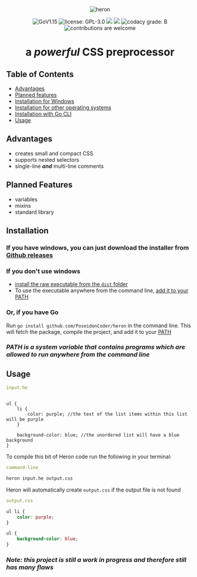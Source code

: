 <div align="center">

<img alt='heron' src="https://raw.githubusercontent.com/PoseidonCoder/heron/main/small_logo.png" />

![GoV1.15](https://img.shields.io/github/go-mod/go-version/PoseidonCoder/heron?style=for-the-badge)
![license: GPL-3.0](https://img.shields.io/github/license/PoseidonCoder/heron?style=for-the-badge)
![](https://img.shields.io/github/commit-activity/m/PoseidonCoder/heron.svg?style=for-the-badge)
![](https://img.shields.io/github/last-commit/PoseidonCoder/heron.svg?style=for-the-badge)
![codacy grade: B](https://img.shields.io/codacy/grade/1ee92d90d52b4b6e822345c7d5462be2?style=for-the-badge)
![contributions are welcome](https://img.shields.io/badge/contributions-welcome-orange.svg?style=for-the-badge)

# a *powerful* CSS preprocessor

</div>

## Table of Contents

*  [Advantages](#advantages)
*  [Planned features](#planned-features)
*  [Installation for Windows](#if-you-have-windows-you-can-just-download-the-installer-from-github-releaseshttpsgithubcomposeidoncoderheronreleases)
*  [Installation for other operating systems](#if-you-dont-use-windows)
*  [Installation with Go CLI](#or-if-you-have-go)
*  [Usage](#usage)

## Advantages

*    creates small and compact CSS
*    supports nested selectors
*    single-line ***and*** multi-line comments

## Planned Features

*    variables
*    mixins
*    standard library

## Installation

### If you have windows, you can just download the installer from [Github releases](https://github.com/PoseidonCoder/heron/releases)

### If you don't use windows

*    [install the raw executable from the `dist` folder](https://github.com/PoseidonCoder/heron/tree/main/dist)
*    To use the executable anywhere from the command line, [add it to your PATH](https://katiek2.github.io/path-doc/)

### Or, if you have Go

Run `go install github.com/PoseidonCoder/heron` in the command line. This will fetch the package, compile the project,
and add it to your [PATH](https://katiek2.github.io/path-doc/)

### *PATH is a system variable that contains programs which are allowed to run anywhere from the command line*

## Usage

```yaml
input.he
```

<pre><code>
ul {
    li {
        color: purple; //the text of the list items within this list will be purple
    }

    background-color: blue; //the unordered list will have a blue background
}
</code></pre>

To compile this bit of Heron code run the following in your terminal:

```yaml
command-line
```

```bash
heron input.he output.css
```

Heron will automatically create `output.css` if the output file is not found

```yaml
output.css
```

```css
ul li {
    color: purple;
}

ul {
    background-color: blue;
}
```

### *Note: this project is still a work in progress and therefore still has many flaws*
